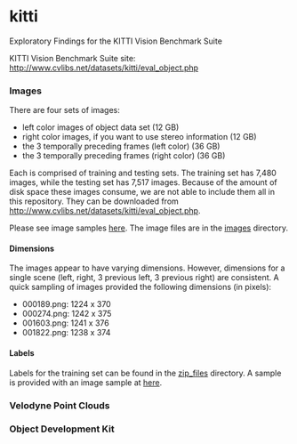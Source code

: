 # kitti
Exploratory Findings for the KITTI Vision Benchmark Suite


KITTI Vision Benchmark Suite site:  http://www.cvlibs.net/datasets/kitti/eval_object.php


### Images

There are four sets of images:
- left color images of object data set (12 GB)
- right color images, if you want to use stereo information (12 GB)
- the 3 temporally preceding frames (left color) (36 GB)
- the 3 temporally preceding frames (right color) (36 GB)

Each is comprised of training and testing sets.  The training set has 7,480 images, while the testing
set has 7,517 images.  Because of the amount of disk space these images consume, we are not able to
include them all in this repository.  They can be downloaded from
http://www.cvlibs.net/datasets/kitti/eval_object.php.

Please see image samples [here](images.md). The image files are in the [images](./images)
directory.

#### Dimensions

The images appear to have varying dimensions.  However, dimensions for a single scene (left, right,
3 previous left, 3 previous right) are consistent. A quick sampling of images provided the following
dimensions (in pixels):
- 000189.png: 1224 x 370
- 000274.png: 1242 x 375
- 001603.png: 1241 x 376
- 001822.png: 1238 x 374




#### Labels

Labels for the training set can be found in the
[zip_files](https://github.com/bostondidi/kitti/tree/master/zip_files) directory.  A sample is
provided with an image sample at [here](images.md#labels).




### Velodyne Point Clouds


### Object Development Kit

